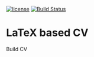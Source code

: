 [![license](https://img.shields.io/badge/license-MIT-blue.svg)](https://github.com/uddeepta-deka/my_CV/blob/main/LICENSE)
[![Build Status](https://github.com/uddeepta-deka/my_CV/actions/workflows/create_pdf.yml/badge.svg)](https://github.com/uddeepta-deka/my_CV/actions/workflows/create_pdf.yml)

# LaTeX based CV
Build CV

